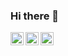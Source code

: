 ### Hi there 👋

<!--
**sinasarikaya/sinasarikaya** is a ✨ _special_ ✨ repository because its `README.md` (this file) appears on your GitHub profile.

Here are some ideas to get you started:

- 🔭 I’m currently working on ...
- 🌱 I’m currently learning ...
- 👯 I’m looking to collaborate on ...
- 🤔 I’m looking for help with ...
- 💬 Ask me about ...
- 📫 How to reach me: ...
- 😄 Pronouns: ...
- ⚡ Fun fact: ...
-->

<a href="https://www.linkedin.com/in/sina-sarikaya/"><img align="left" src="https://raw.githubusercontent.com/yushi1007/yushi1007/main/images/linkedin.svg" alt="Sina | LinkedIn" width="21px"/></a>
<a href="https://www.instagram.com/sarikayasina/"><img align="left" src="https://raw.githubusercontent.com/yushi1007/yushi1007/main/images/instagram.svg" alt="Sina | Instagram" width="21px"/></a>
<a href="https://stackoverflow.com/users/17071314/sina-sarıkaya"><img align="left" src="https://upload.wikimedia.org/wikipedia/commons/e/ef/Stack_Overflow_icon.svg" alt="Sina | stackoverflow" width="21px"/></a>

